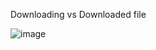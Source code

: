 Downloading vs Downloaded file

![image](https://user-images.githubusercontent.com/59419054/220900272-8b575a76-1c34-4e12-8a86-9d6aabb31550.png)
